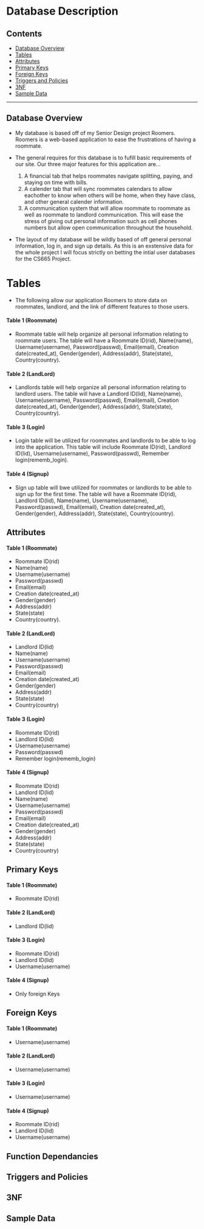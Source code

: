 # Database Description

<a name="contents"></a>
## Contents

* [Database Overview](#database-overview)
* [Tables](#tables)
* [Attributes](#attributes)
* [Primary Keys](#primary-keys)
* [Foreign Keys](#foreign-keys)
* [Triggers and Policies](#trigger)
* [3NF](#3nf)
* [Sample Data](#sample-data)

***

<a name="database-overview"></a>
## Database Overview

* My database is based off of my Senior Design project Roomers. Roomers is a web-based application to ease the frustrations of having a roommate.
* The general requires for this database is to fufill basic requirements of our site. Our three major features for this application are...

  1. A financial tab that helps roommates navigate splitting, paying, and staying on time with bills.
  2. A calender tab that will sync roommates calendars to allow eachother to know when others will be home, when they have class, and other general calender information.
  3. A communication system that will allow roommate to roommate as well as roommate to landlord communication. This will ease the stress of giving out personal information such as cell phones numbers but allow open communication throughout the household.

* The layout of my database will be wildly based of off general personal information, log in, and sign up details. As this is an exstensive data for the whole project I will focus strictly on betting the intial user databases for the CS665 Project.

<a name="tables"></a>
# Tables

* The following allow our application Roomers to store data on roommates, landlord, and the link of different features to those users.

#### Table 1 (Roommate)
* Roommate table will help organize all personal information relating to roommate users. The table will have a Roommate ID(rid), Name(name), Username(username), Password(passwd), Email(email), Creation date(created_at), Gender(gender), Address(addr), State(state), Country(country).

#### Table 2 (LandLord)
* Landlords table will help organize all personal information relating to landlord users. The table will have a Landlord ID(lid), Name(name), Username(username), Password(passwd), Email(email), Creation date(created_at), Gender(gender), Address(addr), State(state), Country(country).

#### Table 3 (Login)
* Login table will be utilized for roommates and landlords to be able to log into the application. This table will include Roommate ID(rid), Landlord ID(lid), Username(username), Password(passwd), Remember login(rememb_login).

#### Table 4 (Signup)
* Sign up table will bwe utilized for roommates or landlords to be able to sign up for the first time. The table will have a Roommate ID(rid), Landlord ID(lid), Name(name), Username(username), Password(passwd), Email(email), Creation date(created_at), Gender(gender), Address(addr), State(state), Country(country).

<a name="attributes"></a>
## Attributes

#### Table 1 (Roommate)
* Roommate ID(rid)
* Name(name)
* Username(username)
* Password(passwd)
* Email(email)
* Creation date(created_at)
* Gender(gender)
* Address(addr)
* State(state)
* Country(country).

#### Table 2 (LandLord)
* Landlord ID(lid)
* Name(name)
* Username(username)
* Password(passwd)
* Email(email)
* Creation date(created_at)
* Gender(gender)
* Address(addr)
* State(state)
* Country(country)

#### Table 3 (Login)
* Roommate ID(rid)
* Landlord ID(lid)
* Username(username)
* Password(passwd)
* Remember login(rememb_login)

#### Table 4 (Signup)
* Roommate ID(rid)
* Landlord ID(lid)
* Name(name)
* Username(username)
* Password(passwd)
* Email(email)
* Creation date(created_at)
* Gender(gender)
* Address(addr)
* State(state)
* Country(country)

<a name="primary-keys"></a>
## Primary Keys

#### Table 1 (Roommate)
* Roommate ID(rid)

#### Table 2 (LandLord)
* Landlord ID(lid)

#### Table 3 (Login)
* Roommate ID(rid)
* Landlord ID(lid)
* Username(username)

#### Table 4 (Signup)
* Only foreign Keys

<a name="foreign-keys"></a>
## Foreign Keys

#### Table 1 (Roommate)
* Username(username)


#### Table 2 (LandLord)
* Username(username)

#### Table 3 (Login)
* Username(username)

#### Table 4 (Signup)
* Roommate ID(rid)
* Landlord ID(lid)
* Username(username)

<a name="fd"></a>
## Function Dependancies



<a name="trigger"></a>
## Triggers and Policies

<a name="3nf"></a>
## 3NF

<a name="sample-data"></a>
## Sample Data
